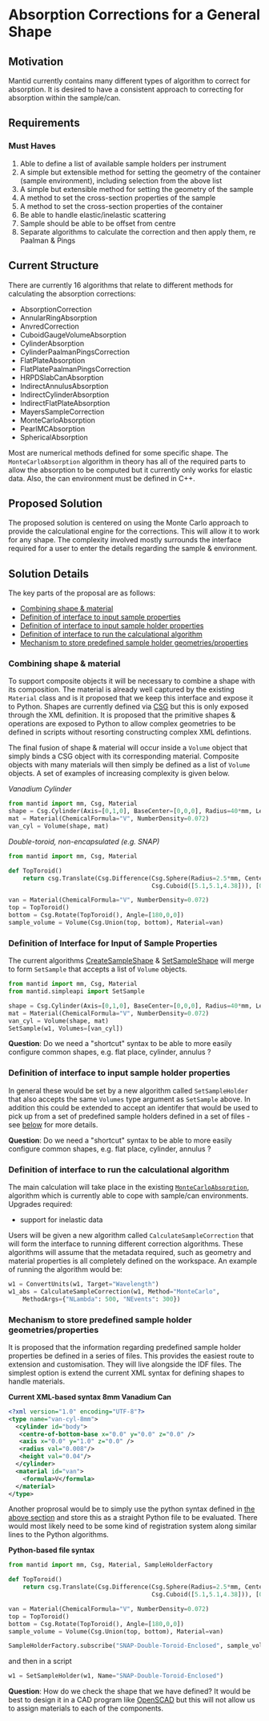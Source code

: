 # Absorption Corrections for a General Shape

## Motivation

Mantid currently contains many different types of algorithm to correct for absorption. It is desired to have a consistent
approach to correcting for absorption within the sample/can.

## Requirements

### Must Haves

1. Able to define a list of available sample holders per instrument
1. A simple but extensible method for setting the geometry of the container (sample environment), including selection from the above list
1. A simple but extensible method for setting the geometry of the sample
1. A method to set the cross-section properties of the sample
1. A method to set the cross-section properties of the container
1. Be able to handle elastic/inelastic scattering
1. Sample should be able to be offset from centre
1. Separate algorithms to calculate the correction and then apply them, re Paalman & Pings

## Current Structure

There are currently 16 algorithms that relate to different methods for calculating the absorption corrections:

* AbsorptionCorrection
* AnnularRingAbsorption
* AnvredCorrection
* CuboidGaugeVolumeAbsorption
* CylinderAbsorption
* CylinderPaalmanPingsCorrection
* FlatPlateAbsorption
* FlatPlatePaalmanPingsCorrection
* HRPDSlabCanAbsorption
* IndirectAnnulusAbsorption
* IndirectCylinderAbsorption
* IndirectFlatPlateAbsorption
* MayersSampleCorrection
* MonteCarloAbsorption
* PearlMCAbsorption
* SphericalAbsorption

Most are numerical methods defined for some specific shape. The `MonteCarloAbsorption` algorithm in theory has all of the required parts to allow
the absorption to be computed but it currently only works for elastic data. Also, the can environment must be defined in C++.

## Proposed Solution

The proposed solution is centered on using the Monte Carlo approach to provide the calculational engine for the corrections. This will allow it to
work for any shape. The complexity involved mostly surrounds the interface required for a user to enter the details regarding the sample & environment.

## Solution Details

The key parts of the proposal are as follows:

* [Combining shape & material](#S-shape-material)
* [Definition of interface to input sample properties](#S-sample-properties)
* [Definition of interface to input sample holder properties](#S-sample-holder-properties)
* [Definition of interface to run the calculational algorithm](#S-calculational-algorithm)
* [Mechanism to store predefined sample holder geometries/properties](#S-predefined-sample-holder)

### <a name="S-shape-material"> Combining shape & material

To support composite objects it will be necessary to combine a shape with its composition. The material is already well captured by the
existing `Material` class and is it proposed that we keep this interface and expose it to Python. Shapes are currently defined via [CSG](http://docs.mantidproject.org/nightly/concepts/HowToDefineGeometricShape.html#howtodefinegeometricshape) but this is only exposed through the XML definition. It is proposed that the primitive shapes & operations are exposed to Python to allow complex geometries to be defined in scripts without resorting constructing
complex XML defintions.

The final fusion of shape & material will occur inside a `Volume` object that simply binds a CSG object with its corresponding material. Composite objects with many materials will then simply
be defined as a list of `Volume` objects. A set of examples of increasing complexity is given below.

*Vanadium Cylinder*

```python
from mantid import mm, Csg, Material
shape = Csg.Cylinder(Axis=[0,1,0], BaseCenter=[0,0,0], Radius=40*mm, Length=2.5*mm)
mat = Material(ChemicalFormula="V", NumberDensity=0.072)
van_cyl = Volume(shape, mat)
```

*Double-toroid, non-encapsulated (e.g. SNAP)*

```python
from mantid import mm, Csg, Material

def TopToroid()
    return csg.Translate(Csg.Difference(Csg.Sphere(Radius=2.5*mm, Center=[0,0,0.634]),
                                        Csg.Cuboid([5.1,5.1,4.38])), [0,0,-2.19])

van = Material(ChemicalFormula="V", NumberDensity=0.072)
top = TopToroid()
bottom = Csg.Rotate(TopToroid(), Angle=[180,0,0])
sample_volume = Volume(Csg.Union(top, bottom), Material=van)
```

### <a name="S-sample-properties"></a> Definition of Interface for Input of Sample Properties

The current algorithms [CreateSampleShape](http://docs.mantidproject.org/nightly/algorithms/CreateSampleShape-v1.html) & [SetSampleShape](http://docs.mantidproject.org/nightly/algorithms/SetSampleMaterial-v1.html) will
merge to form `SetSample` that accepts a list of `Volume` objects.

```python
from mantid import mm, Csg, Material
from mantid.simpleapi import SetSample

shape = Csg.Cylinder(Axis=[0,1,0], BaseCenter=[0,0,0], Radius=40*mm, Length=2.5*mm)
mat = Material(ChemicalFormula="V", NumberDensity=0.072)
van_cyl = Volume(shape, mat)
SetSample(w1, Volumes=[van_cyl])
```

**Question**: Do we need a "shortcut" syntax to be able to more easily configure common shapes, e.g. flat place, cylinder, annulus ?

### <a name="S-sample-holder-properties"></a> Definition of interface to input sample holder properties

In general these would be set by a new algorithm called `SetSampleHolder` that also accepts the same `Volumes` type argument as `SetSample` above. In addition this could be extended to accept an identifer that
would be used to pick up from a set of predefined sample holders defined in a set of files - see [below](#S-predefined-sample-holder) for more details.

**Question**: Do we need a "shortcut" syntax to be able to more easily configure common shapes, e.g. flat place, cylinder, annulus ?

### <a name="S-calculation-algorithm"></a> Definition of interface to run the calculational algorithm

The main calculation will take place in the existing [`MonteCarloAbsorption`](http://docs.mantidproject.org/nightly/algorithms/MonteCarloAbsorption-v1.html), algorithm
which is currently able to cope with sample/can environments. Upgrades required:

* support for inelastic data

Users will be given a new algorithm called `CalculateSampleCorrection` that will form the interface to running different correction algorithms. These algorithms will assume
that the metadata required, such as geometry and material properties is all completely defined on the workspace. An example of running the algorithm would be:

```python
w1 = ConvertUnits(w1, Target="Wavelength")
w1_abs = CalculateSampleCorrection(w1, Method="MonteCarlo",
    MethodArgs={"NLambda": 500, "NEvents": 300})
```

### <a name="S-predefined-sample-holder"></a> Mechanism to store predefined sample holder geometries/properties

It is proposed that the information regarding predefined sample holder properties be defined in a series of files. This provides the easiest route to extension and customisation. They
will live alongside the IDF files. The simplest option is extend the current XML syntax for defining shapes to handle materials.

**Current XML-based syntax 8mm Vanadium Can**

```xml
<?xml version="1.0" encoding="UTF-8"?>
<type name="van-cyl-8mm">
  <cylinder id="body">
   <centre-of-bottom-base x="0.0" y="0.0" z="0.0" />
   <axis x="0.0" y="1.0" z="0.0" />
   <radius val="0.008"/>
   <height val="0.04"/>
  </cylinder>
  <material id="van">
    <formula>V</formula>
  </material>
</type>
```

Another proprosal would be to simply use the python syntax defined in [the above section](#S-shape-material) and store this as a straight Python file to be evaluated. There would most likely need to be some kind of registration
system along similar lines to the Python algorithms.

**Python-based file syntax**

```python
from mantid import mm, Csg, Material, SampleHolderFactory

def TopToroid()
    return csg.Translate(Csg.Difference(Csg.Sphere(Radius=2.5*mm, Center=[0,0,0.634]),
                                        Csg.Cuboid([5.1,5.1,4.38])), [0,0,-2.19])

van = Material(ChemicalFormula="V", NumberDensity=0.072)
top = TopToroid()
bottom = Csg.Rotate(TopToroid(), Angle=[180,0,0])
sample_volume = Volume(Csg.Union(top, bottom), Material=van)

SampleHolderFactory.subscribe("SNAP-Double-Toroid-Enclosed", sample_volume)
```

and then in a script

```python
w1 = SetSampleHolder(w1, Name="SNAP-Double-Toroid-Enclosed")
```

**Question**: How do we check the shape that we have defined? It would be best to design it in a CAD program like [OpenSCAD](http://www.openscad.org/) but this will not allow us to assign materials to each of the components.
